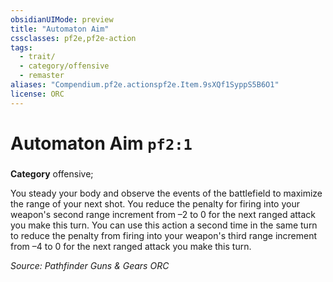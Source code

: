 ```yaml
---
obsidianUIMode: preview
title: "Automaton Aim"
cssclasses: pf2e,pf2e-action
tags:
  - trait/
  - category/offensive
  - remaster
aliases: "Compendium.pf2e.actionspf2e.Item.9sXQf1SyppS5B6O1"
license: ORC
---
```

# Automaton Aim `pf2:1`

### 

**Category** offensive; 




You steady your body and observe the events of the battlefield to maximize the range of your next shot. You reduce the penalty for firing into your weapon's second range increment from –2 to 0 for the next ranged attack you make this turn. You can use this action a second time in the same turn to reduce the penalty from firing into your weapon's third range increment from –4 to 0 for the next ranged attack you make this turn.

*Source: Pathfinder Guns & Gears*
*ORC*